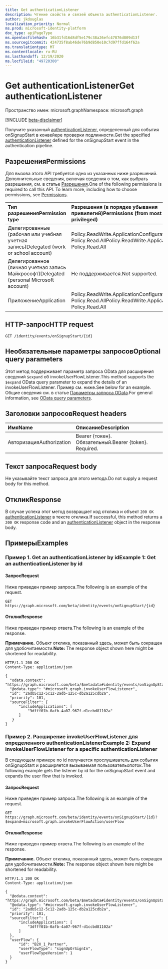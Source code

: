 ```yaml
---
title: Get authenticationListener
description: Чтение свойств и связей объекта authenticationListener.
author: jkdouglas
localization_priority: Normal
ms.prod: microsoft-identity-platform
doc_type: apiPageType
ms.openlocfilehash: 16b31fd16d8df5e179c38a26efc47876d809d13f
ms.sourcegitcommit: 424735f8ab46de76b9d850e10c7d97ffd164f62a
ms.translationtype: MT
ms.contentlocale: ru-RU
ms.lasthandoff: 12/19/2020
ms.locfileid: "49720300"
---
```

# <a name="get-authenticationlistener"></a><span data-ttu-id="1f3c8-103">Get authenticationListener</span><span class="sxs-lookup"><span data-stu-id="1f3c8-103">Get authenticationListener</span></span>

<span data-ttu-id="1f3c8-104">Пространство имен: microsoft.graph</span><span class="sxs-lookup"><span data-stu-id="1f3c8-104">Namespace: microsoft.graph</span></span>

[!INCLUDE [beta-disclaimer](../../includes/beta-disclaimer.md)]

<span data-ttu-id="1f3c8-105">Получите указанный [authenticationListener,](../resources/authenticationlistener.md) определенный для события onSignupStart в конвейере проверки подлинности.</span><span class="sxs-lookup"><span data-stu-id="1f3c8-105">Get the specified [authenticationListener](../resources/authenticationlistener.md) defined for the onSignupStart event in the authentication pipeline.</span></span>

## <a name="permissions"></a><span data-ttu-id="1f3c8-106">Разрешения</span><span class="sxs-lookup"><span data-stu-id="1f3c8-106">Permissions</span></span>

<span data-ttu-id="1f3c8-p101">Для вызова этого API требуется одно из указанных ниже разрешений. Дополнительные сведения, включая сведения о том, как выбрать разрешения, см. в статье [Разрешения](/graph/permissions-reference).</span><span class="sxs-lookup"><span data-stu-id="1f3c8-p101">One of the following permissions is required to call this API. To learn more, including how to choose permissions, see [Permissions](/graph/permissions-reference).</span></span>

|<span data-ttu-id="1f3c8-109">Тип разрешения</span><span class="sxs-lookup"><span data-stu-id="1f3c8-109">Permission type</span></span>|<span data-ttu-id="1f3c8-110">Разрешения (в порядке убывания привилегий)</span><span class="sxs-lookup"><span data-stu-id="1f3c8-110">Permissions (from most to least privileged)</span></span>|
|:---|:---|
|<span data-ttu-id="1f3c8-111">Делегированные (рабочая или учебная учетная запись)</span><span class="sxs-lookup"><span data-stu-id="1f3c8-111">Delegated (work or school account)</span></span>|<span data-ttu-id="1f3c8-112">Policy.ReadWrite.ApplicationConfiguration, Policy.Read.All</span><span class="sxs-lookup"><span data-stu-id="1f3c8-112">Policy.ReadWrite.ApplicationConfiguration, Policy.Read.All</span></span>|
|<span data-ttu-id="1f3c8-113">Делегированное (личная учетная запись Майкрософт)</span><span class="sxs-lookup"><span data-stu-id="1f3c8-113">Delegated (personal Microsoft account)</span></span>|<span data-ttu-id="1f3c8-114">Не поддерживается.</span><span class="sxs-lookup"><span data-stu-id="1f3c8-114">Not supported.</span></span>|
|<span data-ttu-id="1f3c8-115">Приложение</span><span class="sxs-lookup"><span data-stu-id="1f3c8-115">Application</span></span>|<span data-ttu-id="1f3c8-116">Policy.ReadWrite.ApplicationConfiguration, Policy.Read.All</span><span class="sxs-lookup"><span data-stu-id="1f3c8-116">Policy.ReadWrite.ApplicationConfiguration, Policy.Read.All</span></span>|

## <a name="http-request"></a><span data-ttu-id="1f3c8-117">HTTP-запрос</span><span class="sxs-lookup"><span data-stu-id="1f3c8-117">HTTP request</span></span>

<!-- {
  "blockType": "ignored"
}
-->

``` http
GET /identity/events/onSignupStart/{id}
```

## <a name="optional-query-parameters"></a><span data-ttu-id="1f3c8-118">Необязательные параметры запросов</span><span class="sxs-lookup"><span data-stu-id="1f3c8-118">Optional query parameters</span></span>

<span data-ttu-id="1f3c8-119">Этот метод поддерживает параметр запроса OData для расширения сведений `$expand` об invokeUserFlowListener.</span><span class="sxs-lookup"><span data-stu-id="1f3c8-119">This method supports the `$expand` OData query parameter to expand the details of an invokeUserFlowListener.</span></span> <span data-ttu-id="1f3c8-120">Пример см. ниже.</span><span class="sxs-lookup"><span data-stu-id="1f3c8-120">See below for an example.</span></span> <span data-ttu-id="1f3c8-121">Общие сведения см. в статье [Параметры запроса OData](/graph/query-parameters).</span><span class="sxs-lookup"><span data-stu-id="1f3c8-121">For general information, see [OData query parameters](/graph/query-parameters).</span></span>

## <a name="request-headers"></a><span data-ttu-id="1f3c8-122">Заголовки запросов</span><span class="sxs-lookup"><span data-stu-id="1f3c8-122">Request headers</span></span>

|<span data-ttu-id="1f3c8-123">Имя</span><span class="sxs-lookup"><span data-stu-id="1f3c8-123">Name</span></span>|<span data-ttu-id="1f3c8-124">Описание</span><span class="sxs-lookup"><span data-stu-id="1f3c8-124">Description</span></span>|
|:---|:---|
|<span data-ttu-id="1f3c8-125">Авторизация</span><span class="sxs-lookup"><span data-stu-id="1f3c8-125">Authorization</span></span>|<span data-ttu-id="1f3c8-p103">Bearer {токен}. Обязательный.</span><span class="sxs-lookup"><span data-stu-id="1f3c8-p103">Bearer {token}. Required.</span></span>|

## <a name="request-body"></a><span data-ttu-id="1f3c8-128">Текст запроса</span><span class="sxs-lookup"><span data-stu-id="1f3c8-128">Request body</span></span>

<span data-ttu-id="1f3c8-129">Не указывайте текст запроса для этого метода.</span><span class="sxs-lookup"><span data-stu-id="1f3c8-129">Do not supply a request body for this method.</span></span>

## <a name="response"></a><span data-ttu-id="1f3c8-130">Отклик</span><span class="sxs-lookup"><span data-stu-id="1f3c8-130">Response</span></span>

<span data-ttu-id="1f3c8-131">В случае успеха этот метод возвращает код отклика и объект `200 OK` [authenticationListener](../resources/authenticationlistener.md) в тексте отклика.</span><span class="sxs-lookup"><span data-stu-id="1f3c8-131">If successful, this method returns a `200 OK` response code and an [authenticationListener](../resources/authenticationlistener.md) object in the response body.</span></span>

## <a name="examples"></a><span data-ttu-id="1f3c8-132">Примеры</span><span class="sxs-lookup"><span data-stu-id="1f3c8-132">Examples</span></span>

### <a name="example-1-get-an-authenticationlistener-by-id"></a><span data-ttu-id="1f3c8-133">Пример 1. Get an authenticationListener by id</span><span class="sxs-lookup"><span data-stu-id="1f3c8-133">Example 1: Get an authenticationListener by id</span></span>

#### <a name="request"></a><span data-ttu-id="1f3c8-134">Запрос</span><span class="sxs-lookup"><span data-stu-id="1f3c8-134">Request</span></span>

<span data-ttu-id="1f3c8-135">Ниже приведен пример запроса.</span><span class="sxs-lookup"><span data-stu-id="1f3c8-135">The following is an example of the request.</span></span>

<!-- {
  "blockType": "request",
  "name": "get_authenticationlistener"
}
-->

``` http
GET https://graph.microsoft.com/beta/identity/events/onSignupStart/{id}
```

#### <a name="response"></a><span data-ttu-id="1f3c8-136">Отклик</span><span class="sxs-lookup"><span data-stu-id="1f3c8-136">Response</span></span>

<span data-ttu-id="1f3c8-137">Ниже приведен пример ответа.</span><span class="sxs-lookup"><span data-stu-id="1f3c8-137">The following is an example of the response.</span></span>

<span data-ttu-id="1f3c8-138">**Примечание.** Объект отклика, показанный здесь, может быть сокращен для удобочитаемости.</span><span class="sxs-lookup"><span data-stu-id="1f3c8-138">**Note:** The response object shown here might be shortened for readability.</span></span>
<!-- {
  "blockType": "response",
  "truncated": true,
  "@odata.type": "microsoft.graph.authenticationListener"
}
-->

``` http
HTTP/1.1 200 OK
Content-Type: application/json

{
  "odata.context": "https://graph.microsoft.com/beta/$metadata#identity/events/onSignUpStart/$entity",
  "@odata.type": "#microsoft.graph.invokeUserFlowListener",
  "id": "2adb5c12-5c12-2adb-125c-db2a125cdb2a",
  "priority": 101,
  "sourceFilter": {
      "includeApplications": [
          "3dfff01b-0afb-4a07-967f-d1ccbd81102a"
      ]
   }
}
```

### <a name="example-2-expand-invokeuserflowlistener-for-a-specific-authenticationlistener"></a><span data-ttu-id="1f3c8-139">Пример 2. Расширение invokeUserFlowListener для определенного authenticationListener</span><span class="sxs-lookup"><span data-stu-id="1f3c8-139">Example 2: Expand invokeUserFlowListener for a specific authenticationListener</span></span>

<span data-ttu-id="1f3c8-140">В следующем примере по id получается прослушиватель для события onSignupStart и расширяется вызываемая пользовательопоток.</span><span class="sxs-lookup"><span data-stu-id="1f3c8-140">The following example gets the listener by id for the onSignupStart event and expands the user flow that is invoked.</span></span>

#### <a name="request"></a><span data-ttu-id="1f3c8-141">Запрос</span><span class="sxs-lookup"><span data-stu-id="1f3c8-141">Request</span></span>

<span data-ttu-id="1f3c8-142">Ниже приведен пример запроса.</span><span class="sxs-lookup"><span data-stu-id="1f3c8-142">The following is an example of the request.</span></span>

<!-- {
  "blockType": "request",
  "name": "get_authenticationlistener_invokeuserflowlistener"
}
-->

``` http
GET https://graph.microsoft.com/beta/identity/events/onSignupStart/{id}?$expand=microsoft.graph.invokeUserFlowAction/userFlow
```

#### <a name="response"></a><span data-ttu-id="1f3c8-143">Отклик</span><span class="sxs-lookup"><span data-stu-id="1f3c8-143">Response</span></span>

<span data-ttu-id="1f3c8-144">Ниже приведен пример ответа.</span><span class="sxs-lookup"><span data-stu-id="1f3c8-144">The following is an example of the response.</span></span>

<span data-ttu-id="1f3c8-145">**Примечание.** Объект отклика, показанный здесь, может быть сокращен для удобочитаемости.</span><span class="sxs-lookup"><span data-stu-id="1f3c8-145">**Note:** The response object shown here might be shortened for readability.</span></span>
<!-- {
  "blockType": "response",
  "truncated": true,
  "@odata.type": "microsoft.graph.invokeUserFlowListener"
}
-->

``` http
HTTP/1.1 200 OK
Content-Type: application/json

{
  "@odata.context": "https://graph.microsoft.com/beta/$metadata#identity/events/onSignUpStart(microsoft.graph.invokeUserFlowListener/userFlow())/$entity",
  "@odata.type": "#microsoft.graph.invokeUserFlowListener",
  "id": "2adb5c12-5c12-2adb-125c-db2a125cdb2a",
  "priority": 101,
  "sourceFilter": {
      "includeApplications": [
          "3dfff01b-0afb-4a07-967f-d1ccbd81102a"
      ]
  },
  "userFlow": {
      "id": "B2X_1_Partner",
      "userFlowType": "signUpOrSignIn",
      "userFlowTypeVersion": 1
  }
}
```

<!-- {
  "type": "#page.annotation",
  "description": "Get authenticationListener",
  "keywords": "",
  "section": "documentation",
  "tocPath": "",
  "suppressions": [
    "Error: get_authenticationlistener_invokeuserflowlistener/userFlow/userFlowTypeVersion:\r\n      Expected type Single but actual was Int64. Property: userFlowTypeVersion, actual value: '1'",
    "Error: get_authenticationlistener_invokeuserflowlistener/userFlow/userFlowTypeVersion:\r\n      Expected type Single but actual was Int64. Property: userFlowTypeVersion, actual value: '1'"
  ]
}-->

